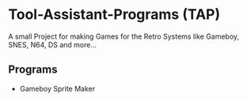 # Tool-Assistant-Programs (TAP)
A small Project for making Games for the Retro Systems
like Gameboy, SNES, N64, DS and more...

## Programs

- Gameboy Sprite Maker

